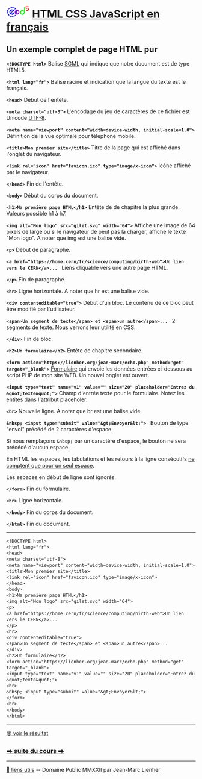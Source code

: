 # <img src="../../logo.svg" height="32"> [HTML CSS JavaScript en français](https://jeanmarclienher.github.io/htmlcssjavascript/)

## Un exemple complet de page HTML pur

**`` <!DOCTYPE html> ``**
Balise [SGML](https://www.w3.org/TR/html4/sgml/dtd.html) qui indique que notre document est de type HTML5.


**`` <html lang="fr"> ``**
Balise racine et indication que la langue du texte est le français.


**`` <head> ``**
Début de l'entête.


**`` <meta charset="utf-8"> ``**
L'encodage du jeu de caractères de ce fichier est Unicode [UTF-8](https://fr.wikipedia.org/wiki/UTF-8).


**`` <meta name="viewport" content="width=device-width, initial-scale=1.0"> ``**
Définition de la vue optimale pour téléphone mobile.


**`` <title>Mon premier site</title> ``**
Titre de la page qui est affiché dans l'onglet du navigateur.


**`` <link rel="icon" href="favicon.ico" type="image/x-icon"> ``**
Icône affiché par le navigateur.


**`` </head> ``**
Fin de l'entête.


**`` <body> ``**
Début du corps du document.


**`` <h1>Ma première page HTML</h1> ``**
Entête de de chapitre la plus grande. Valeurs possible h1 à h7.


**`` <img alt="Mon logo" src="gilet.svg" width="64"> ``**
Affiche une image de 64 pixels de large ou si le navigateur de peut pas la charger, affiche le texte "Mon logo".
A noter que img est une balise vide.


**`` <p> ``**
Début de paragraphe.


**`` <a href="https://home.cern/fr/science/computing/birth-web">Un lien vers le CERN</a>...  ``**
Liens cliquable vers une autre page HTML.


**`` </p> ``**
Fin de paragraphe.


**`` <hr> ``**
Ligne horizontale.
A noter que hr est une balise vide.


**`` <div contenteditable="true"> ``**
Début d'un bloc. Le contenu de ce bloc peut être modifié par l'utilisateur.


**`` <span>Un segment de texte</span> et <span>un autre</span>...  ``**
2 segments de texte. Nous verrons leur utilité en CSS.


**`` </div> ``**
Fin de bloc.


**`` <h2>Un formulaire</h2> ``**
Entête de chapitre secondaire.


**`` <form action="https://lienher.org/jean-marc/echo.php" method="get" target="_blank"> ``**
[Formulaire](https://developer.mozilla.org/fr/docs/Learn/Forms/Your_first_form) qui envoie les données entrées ci-dessous au script PHP de mon site WEB. Un nouvel onglet est ouvert.


**`` <input type="text" name="v1" value="" size="20" placeholder="Entrez du &quot;texte&quot;"> ``**
Champ d'entrée texte pour le formulaire. Notez les entités dans l'attribut placeholer.


**`` <br> ``**
Nouvelle ligne.
A noter que br est une balise vide.


**``&nbsp; <input type="submit" value="&gt;Envoyer&lt;"> ``**
Bouton de type "envoi" précédé de 2 caractères d'espace.

Si nous remplaçons ``&nbsp;`` par un caractère d'espace, le bouton ne sera précédé d'aucun espace.

En HTML les espaces, les tabulations et les retours à la ligne consécutifs [ne comptent que pour un seul espace](https://developer.mozilla.org/fr/docs/Web/CSS/white-space).

Les espaces en début de ligne sont ignorés.


**`` </form> ``**
Fin du formulaire.


**`` <hr> ``**
Ligne horizontale.


**`` </body> ``**
Fin du corps du document.


**`` </html> ``**
Fin du document.

***
```
<!DOCTYPE html>
<html lang="fr">
<head>
<meta charset="utf-8">
<meta name="viewport" content="width=device-width, initial-scale=1.0">
<title>Mon premier site</title>
<link rel="icon" href="favicon.ico" type="image/x-icon">
</head>
<body>
<h1>Ma première page HTML</h1>
<img alt="Mon logo" src="gilet.svg" width="64">
<p>
<a href="https://home.cern/fr/science/computing/birth-web">Un lien vers le CERN</a>...
</p>
<hr>
<div contenteditable="true">
<span>Un segment de texte</span> et <span>un autre</span>...
</div>
<h2>Un formulaire</h2>
<form action="https://lienher.org/jean-marc/echo.php" method="get" target="_blank">
<input type="text" name="v1" value="" size="20" placeholder="Entrez du &quot;texte&quot;">
<br>
&nbsp; <input type="submit" value="&gt;Envoyer&lt;">
</form>
<hr>
</body>
</html>
```
***

[&#x1F578; voir le résultat](../../html/exemple_002.html)

### [&#x2B95; suite du cours &#x2B95;](../003/) 

***

[&#x1F517; liens utils](md/900/) -- Domaine Public MMXXII par Jean-Marc Lienher

